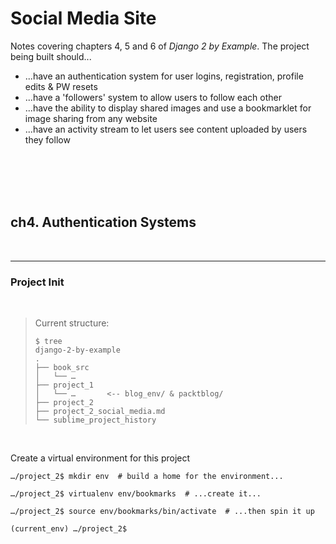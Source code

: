 # Social Media Site

Notes covering chapters 4, 5 and 6 of _Django 2 by Example_. The project being built should...

  - ...have an authentication system for user logins, registration, profile edits & PW resets
  - ...have a 'followers' system to allow users to follow each other
  - ...have the ability to display shared images and use a bookmarklet for image sharing from any website
  - ...have an activity stream to let users see content uploaded by users they follow



<br><br><br><br>




## ch4. Authentication Systems

<br>

--------------------------------------------------------------------------------
### Project Init


<br>

  > Current structure:
  >
  > ```
  > $ tree
  > django-2-by-example
  > .
  > ├── book_src
  > │   └── …
  > ├── project_1
  > │   └── …       <-- blog_env/ & packtblog/
  > ├── project_2
  > ├── project_2_social_media.md
  > └── sublime_project_history
  > ```


<br>


Create a virtual environment for this project

  ```
  …/project_2$ mkdir env  # build a home for the environment...

  …/project_2$ virtualenv env/bookmarks  # ...create it...

  …/project_2$ source env/bookmarks/bin/activate  # ...then spin it up

  (current_env) …/project_2$
  ```


